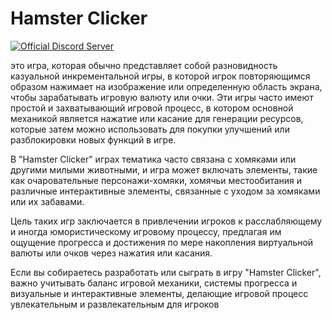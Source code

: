 # Hamster Clicker

[![Official Discord Server](https://discordapp.com/api/guilds/1172849996081659934/embed.png)]([https://discord.gg/EdWspu3](https://discord.gg/YQFTeBsmCD))

 это игра, которая обычно представляет собой разновидность казуальной инкрементальной игры, в которой игрок повторяющимся образом нажимает на изображение или определенную область экрана, чтобы зарабатывать игровую валюту или очки. Эти игры часто имеют простой и захватывающий игровой процесс, в котором основной механикой является нажатие или касание для генерации ресурсов, которые затем можно использовать для покупки улучшений или разблокировки новых функций в игре.

 В "Hamster Clicker" играх тематика часто связана с хомяками или другими милыми животными, и игра может включать элементы, такие как очаровательные персонажи-хомяки, хомячьи местообитания и различные интерактивные элементы, связанные с уходом за хомяками или их забавами.

 Цель таких игр заключается в привлечении игроков к расслабляющему и иногда юмористическому игровому процессу, предлагая им ощущение прогресса и достижения по мере накопления виртуальной валюты или очков через нажатия или касания.

Если вы собираетесь разработать или сыграть в игру "Hamster Clicker", важно учитывать баланс игровой механики, системы прогресса и визуальные и интерактивные элементы, делающие игровой процесс увлекательным и развлекательным для игроков